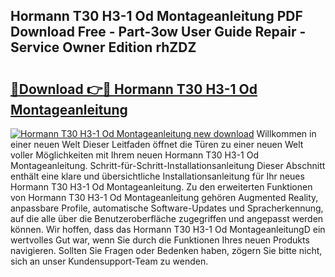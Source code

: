 ## Hormann T30 H3-1 Od Montageanleitung PDF Download Free - Part-3ow User Guide Repair - Service Owner Edition rhZDZ

# <h2><a href="http://df7oy8m.blite.top/?on=Hormann+T30+H3-1+Od+Montageanleitung">🔗Download 👉🔴 Hormann T30 H3-1 Od Montageanleitung</a></h2>

[![Hormann T30 H3-1 Od Montageanleitung new download](https://i.imgur.com/lujVjoI.png)](http://df7oy8m.blite.top/?on=Hormann+T30+H3-1+Od+Montageanleitung)
Willkommen in einer neuen Welt Dieser Leitfaden öffnet die Türen zu einer neuen Welt voller Möglichkeiten mit Ihrem neuen Hormann T30 H3-1 Od Montageanleitung. Schritt-für-Schritt-Installationsanleitung Dieser Abschnitt enthält eine klare und übersichtliche Installationsanleitung für Ihr neues Hormann T30 H3-1 Od Montageanleitung. Zu den erweiterten Funktionen von Hormann T30 H3-1 Od Montageanleitung gehören Augmented Reality, anpassbare Profile, automatische Software-Updates und Spracherkennung, auf die alle über die Benutzeroberfläche zugegriffen und angepasst werden können. Wir hoffen, dass das Hormann T30 H3-1 Od MontageanleitungD ein wertvolles Gut war, wenn Sie durch die Funktionen Ihres neuen Produkts navigieren. Sollten Sie Fragen oder Bedenken haben, zögern Sie bitte nicht, sich an unser Kundensupport-Team zu wenden.
